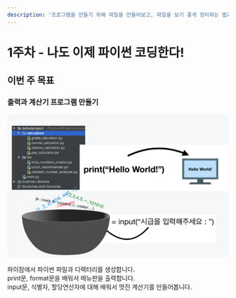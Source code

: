 ```yaml
---
description: '프로그램을 만들기 위해 파일을 만들어보고, 파일을 보기 좋게 정리하는 법과 간단한 계산기를 만들어봅니다.'
---
```


# 1주차 - 나도 이제 파이썬 코딩한다!

## 이번 주 목표 

### 출력과 계산기 프로그램 만들기 

![](../.gitbook/assets/image%20%28121%29.png)

파이참에서 파이썬 파일과 디렉터리를 생성합니다.  
print문, format문을 배워서 메뉴판을 출력합니다.  
input문, 식별자, 할당연산자에 대해 배워서 멋진 계산기를 만들어봅니다.

